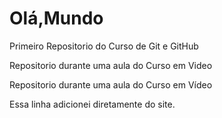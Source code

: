 # Olá,Mundo
 Primeiro Repositorio do Curso de Git e GitHub

 Repositorio durante uma aula do Curso em Video

 Repositorio durante uma aula do Curso em Vídeo

 Essa linha adicionei diretamente do site.